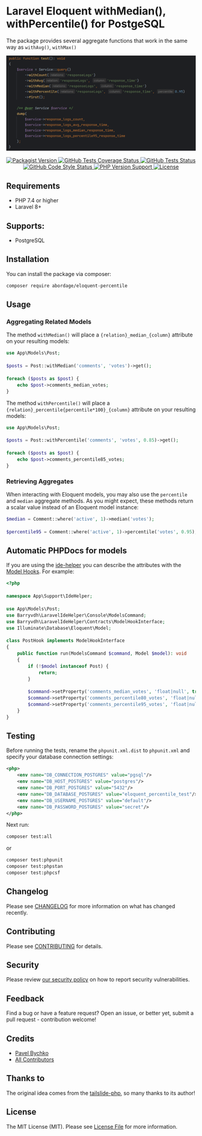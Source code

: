 # Laravel Eloquent withMedian(), withPercentile() for PostgeSQL

The package provides several aggregate functions that work in the same way as `withAvg()`, `withMax()`

 <img alt="Eloquent withMedian, withPercentile" src="https://github.com/abordage/eloquent-percentile/blob/master/docs/images/eloquent-with-median-percentile.png?raw=true">

<p style="text-align: center;" align="center">

<a href="https://packagist.org/packages/abordage/eloquent-percentile" title="Packagist version">
    <img alt="Packagist Version" src="https://img.shields.io/packagist/v/abordage/eloquent-percentile">
</a>

<a href="https://github.com/abordage/eloquent-percentile/actions/workflows/tests.yml" title="GitHub Tests Coverage Status">
    <img alt="GitHub Tests Coverage Status" src="https://img.shields.io/badge/coverage-100%25-blue">
</a>

<a href="https://github.com/abordage/eloquent-percentile/actions/workflows/tests.yml" title="GitHub Tests Status">
    <img alt="GitHub Tests Status" src="https://img.shields.io/github/actions/workflow/status/abordage/eloquent-percentile/tests.yml?label=tests">
</a>

<a href="https://github.com/abordage/eloquent-percentile/actions/workflows/php-cs-fixer.yml" title="GitHub Code Style Status">
    <img alt="GitHub Code Style Status" src="https://img.shields.io/github/actions/workflow/status/abordage/eloquent-percentile/php-cs-fixer.yml?label=code%20style">
</a>

<a href="https://www.php.net/" title="PHP version">
    <img alt="PHP Version Support" src="https://img.shields.io/packagist/php-v/abordage/eloquent-percentile">
</a>

<a href="https://github.com/abordage/eloquent-percentile/blob/master/LICENSE.md" title="License">
    <img alt="License" src="https://img.shields.io/github/license/abordage/eloquent-percentile">
</a>

</p>

## Requirements
- PHP 7.4 or higher
- Laravel 8+

## Supports:
- PostgreSQL

## Installation

You can install the package via composer:

```bash
composer require abordage/eloquent-percentile
```

## Usage
### Aggregating Related Models

The method `withMedian()` will place a `{relation}_median_{column}` attribute on your resulting models:

```php
use App\Models\Post;
 
$posts = Post::withMedian('comments', 'votes')->get();
 
foreach ($posts as $post) {
    echo $post->comments_median_votes;
}
```

The method `withPercentile()` will place a `{relation}_percentile{percentile*100}_{column}` attribute on your resulting models:

```php
use App\Models\Post;
 
$posts = Post::withPercentile('comments', 'votes', 0.85)->get();
 
foreach ($posts as $post) {
    echo $post->comments_percentile85_votes;
}
```

### Retrieving Aggregates
When interacting with Eloquent models, you may also use the `percentile` and `median` aggregate methods. 
As you might expect, these methods return a scalar value instead of an Eloquent model instance:
```php
$median = Comment::where('active', 1)->median('votes');
 
$percentile95 = Comment::where('active', 1)->percentile('votes', 0.95);
```

## Automatic PHPDocs for models
If you are using the [ide-helper](https://github.com/barryvdh/laravel-ide-helper) you can describe the attributes with the 
[Model Hooks](https://github.com/barryvdh/laravel-ide-helper#model-hooks). For example:
```php
<?php

namespace App\Support\IdeHelper;

use App\Models\Post;
use Barryvdh\LaravelIdeHelper\Console\ModelsCommand;
use Barryvdh\LaravelIdeHelper\Contracts\ModelHookInterface;
use Illuminate\Database\Eloquent\Model;

class PostHook implements ModelHookInterface
{
    public function run(ModelsCommand $command, Model $model): void
    {
        if (!$model instanceof Post) {
            return;
        }

        $command->setProperty('comments_median_votes', 'float|null', true, false);
        $command->setProperty('comments_percentile80_votes', 'float|null', true, false);
        $command->setProperty('comments_percentile95_votes', 'float|null', true, false);
    }
}
```



## Testing
Before running the tests, rename the `phpunit.xml.dist` to `phpunit.xml` and specify your database connection settings:
```xml
<php>
    <env name="DB_CONNECTION_POSTGRES" value="pgsql"/>
    <env name="DB_HOST_POSTGRES" value="postgres"/>
    <env name="DB_PORT_POSTGRES" value="5432"/>
    <env name="DB_DATABASE_POSTGRES" value="eloquent_percentile_test"/>
    <env name="DB_USERNAME_POSTGRES" value="default"/>
    <env name="DB_PASSWORD_POSTGRES" value="secret"/>
</php>
```

Next run:

```bash
composer test:all
```

or

```bash
composer test:phpunit
composer test:phpstan
composer test:phpcsf
```

## Changelog

Please see [CHANGELOG](CHANGELOG.md) for more information on what has changed recently.

## Contributing

Please see [CONTRIBUTING](https://github.com/abordage/.github/blob/master/CONTRIBUTING.md) for details.

## Security

Please review [our security policy](https://github.com/abordage/.github/security/policy) on how to report
security vulnerabilities.

## Feedback
Find a bug or have a feature request? Open an issue, or better yet, submit a pull request - contribution welcome!

## Credits

- [Pavel Bychko](https://github.com/abordage)
- [All Contributors](https://github.com/abordage/eloquent-percentile/graphs/contributors)

## Thanks to
The original idea comes from the [tailslide-php](https://github.com/ankane/tailslide-php), so many thanks to its author!

## License

The MIT License (MIT). Please see [License File](LICENSE.md) for more information.
